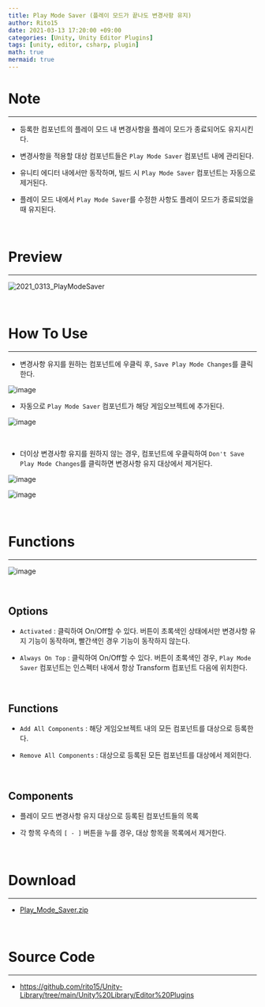 ```yaml
---
title: Play Mode Saver (플레이 모드가 끝나도 변경사항 유지)
author: Rito15
date: 2021-03-13 17:20:00 +09:00
categories: [Unity, Unity Editor Plugins]
tags: [unity, editor, csharp, plugin]
math: true
mermaid: true
---
```


# Note
---
- 등록한 컴포넌트의 플레이 모드 내 변경사항을 플레이 모드가 종료되어도 유지시킨다.

- 변경사항을 적용할 대상 컴포넌트들은 `Play Mode Saver` 컴포넌트 내에 관리된다.

- 유니티 에디터 내에서만 동작하며, 빌드 시 `Play Mode Saver` 컴포넌트는 자동으로 제거된다.

- 플레이 모드 내에서 `Play Mode Saver`를 수정한 사항도 플레이 모드가 종료되었을 때 유지된다.

<br>

# Preview
---

![2021_0313_PlayModeSaver](https://user-images.githubusercontent.com/42164422/111028409-cbac4880-8439-11eb-9812-1b2d303404d3.gif)

<br>

# How To Use
---
- 변경사항 유지를 원하는 컴포넌트에 우클릭 후, `Save Play Mode Changes`를 클릭한다.

![image](https://user-images.githubusercontent.com/42164422/111024194-a6f7a700-8420-11eb-8019-b215be6b42e5.png)

- 자동으로 `Play Mode Saver` 컴포넌트가 해당 게임오브젝트에 추가된다.

![image](https://user-images.githubusercontent.com/42164422/111024242-f047f680-8420-11eb-8762-ac7190b30c35.png)

<br>

- 더이상 변경사항 유지를 원하지 않는 경우, 컴포넌트에 우클릭하여 `Don't Save Play Mode Changes`를 클릭하면 변경사항 유지 대상에서 제거된다.

![image](https://user-images.githubusercontent.com/42164422/111024315-7e23e180-8421-11eb-93aa-36f8898c16fa.png)

![image](https://user-images.githubusercontent.com/42164422/111024340-a01d6400-8421-11eb-9c7b-ec07c6b62746.png)

<br>

# Functions
---

![image](https://user-images.githubusercontent.com/42164422/111024364-ba574200-8421-11eb-9a71-f1f1671322c4.png)

<br>

## Options
- `Activated` : 클릭하여 On/Off할 수 있다. 버튼이 초록색인 상태에서만 변경사항 유지 기능이 동작하며, 빨간색인 경우 기능이 동작하지 않는다.

- `Always On Top` : 클릭하여 On/Off할 수 있다. 버튼이 초록색인 경우, `Play Mode Saver` 컴포넌트는 인스펙터 내에서 항상 Transform 컴포넌트 다음에 위치한다.

<br>

## Functions
- `Add All Components` : 해당 게임오브젝트 내의 모든 컴포넌트를 대상으로 등록한다.

- `Remove All Components` : 대상으로 등록된 모든 컴포넌트를 대상에서 제외한다.

<br>

## Components
- 플레이 모드 변경사항 유지 대상으로 등록된 컴포넌트들의 목록

- 각 항목 우측의 `[ - ]` 버튼을 누를 경우, 대상 항목을 목록에서 제거한다.

<br>

# Download
---
- [Play_Mode_Saver.zip](https://github.com/rito15/Images/files/6134702/Play_Mode_Saver.zip)

<br>

# Source Code
---
- <https://github.com/rito15/Unity-Library/tree/main/Unity%20Library/Editor%20Plugins>


